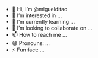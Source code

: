 - 👋 Hi, I’m @miguelditao
- 👀 I’m interested in ...
- 🌱 I’m currently learning ...
- 💞️ I’m looking to collaborate on ...
- 📫 How to reach me ...
- 😄 Pronouns: ...
- ⚡ Fun fact: ...

<!---
miguelditao/miguelditao is a ✨ special ✨ repository because its `README.md` (this file) appears on your GitHub profile.
You can click the Preview link to take a look at your changes.
--->
